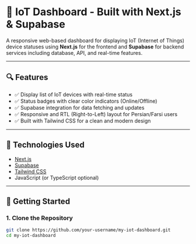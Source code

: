 # 📡 IoT Dashboard - Built with Next.js & Supabase

A responsive web-based dashboard for displaying IoT (Internet of Things) device statuses using **Next.js** for the frontend and **Supabase** for backend services including database, API, and real-time features.

---

## 🔍 Features

- ✅ Display list of IoT devices with real-time status
- ✅ Status badges with clear color indicators (Online/Offline)
- ✅ Supabase integration for data fetching and updates
- ✅ Responsive and RTL (Right-to-Left) layout for Persian/Farsi users
- ✅ Built with Tailwind CSS for a clean and modern design

---

## 🧰 Technologies Used

- [Next.js](https://nextjs.org/)
- [Supabase](https://supabase.com/)
- [Tailwind CSS](https://tailwindcss.com/)
- JavaScript (or TypeScript optional)

---

## 🚀 Getting Started

### 1. Clone the Repository

```bash
git clone https://github.com/your-username/my-iot-dashboard.git
cd my-iot-dashboard
